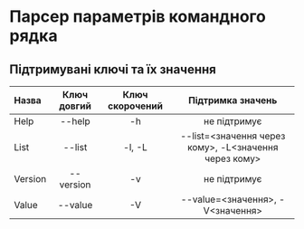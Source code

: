 # Парсер параметрів командного рядка #
## Підтримувані ключі та їх значення ##

| Назва		| Ключ довгий	| Ключ скорочений	|Підтримка значень					|
|:----------|:-------------:|:-----------------:|:---------------------------------:|
| Help		| --help		| -h				| не підтримує						|
| List		| --list		| -l, -L			| --list=<значення через кому>, -L<значення через кому>	|
| Version	| --version		| -v				| не підтримує						|
| Value		| --value		| -V				| --value=<значення>, -V<значення>	|
